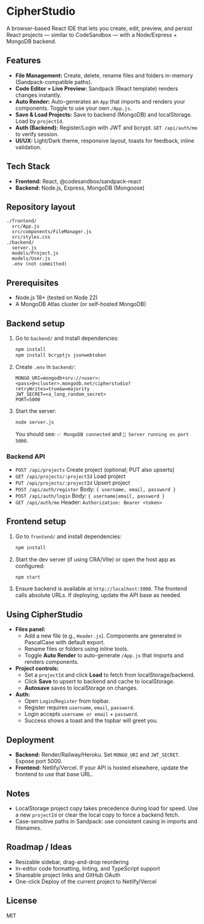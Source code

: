 # CipherStudio

A browser-based React IDE that lets you create, edit, preview, and persist React projects — similar to CodeSandbox — with a Node/Express + MongoDB backend.

## Features
- **File Management:** Create, delete, rename files and folders in-memory (Sandpack-compatible paths).
- **Code Editor + Live Preview:** Sandpack (React template) renders changes instantly.
- **Auto Render:** Auto-generates an `App` that imports and renders your components. Toggle to use your own `/App.js`.
- **Save & Load Projects:** Save to backend (MongoDB) and localStorage. Load by `projectId`.
- **Auth (Backend):** Register/Login with JWT and bcrypt. `GET /api/auth/me` to verify session.
- **UI/UX:** Light/Dark theme, responsive layout, toasts for feedback, inline validation.

## Tech Stack
- **Frontend:** React, @codesandbox/sandpack-react
- **Backend:** Node.js, Express, MongoDB (Mongoose)

## Repository layout
```
./frontend/
  src/App.js
  src/components/FileManager.js
  src/styles.css
./backend/
  server.js
  models/Project.js
  models/User.js
  .env (not committed)
```

## Prerequisites
- Node.js 18+ (tested on Node 22)
- A MongoDB Atlas cluster (or self-hosted MongoDB)

## Backend setup
1. Go to `backend/` and install dependencies:
   ```bash
   npm install
   npm install bcryptjs jsonwebtoken
   ```
2. Create `.env` in `backend/`:
   ```env
   MONGO_URI=mongodb+srv://<user>:<pass>@<cluster>.mongodb.net/cipherstudio?retryWrites=true&w=majority
   JWT_SECRET=<a_long_random_secret>
   PORT=5000
   ```
3. Start the server:
   ```bash
   node server.js
   ```
   You should see: `✅ MongoDB connected` and `🚀 Server running on port 5000`.

### Backend API
- `POST /api/projects` Create project (optional; PUT also upserts)
- `GET /api/projects/:projectId` Load project
- `PUT /api/projects/:projectId` Upsert project
- `POST /api/auth/register` Body: `{ username, email, password }`
- `POST /api/auth/login` Body: `{ username|email, password }`
- `GET /api/auth/me` Header: `Authorization: Bearer <token>`

## Frontend setup
1. Go to `frontend/` and install dependencies:
   ```bash
   npm install
   ```
2. Start the dev server (if using CRA/Vite) or open the host app as configured:
   ```bash
   npm start
   ```
3. Ensure backend is available at `http://localhost:5000`. The frontend calls absolute URLs. If deploying, update the API base as needed.

## Using CipherStudio
- **Files panel:**
  - Add a new file (e.g., `Header.js`). Components are generated in PascalCase with default export.
  - Rename files or folders using inline tools.
  - Toggle **Auto Render** to auto-generate `/App.js` that imports and renders components.
- **Project controls:**
  - Set a `projectId` and click **Load** to fetch from localStorage/backend.
  - Click **Save** to upsert to backend and cache to localStorage.
  - **Autosave** saves to localStorage on changes.
- **Auth:**
  - Open `Login`/`Register` from topbar.
  - Register requires `username`, `email`, `password`.
  - Login accepts `username or email` + `password`.
  - Success shows a toast and the topbar will greet you.

## Deployment
- **Backend:** Render/Railway/Heroku. Set `MONGO_URI` and `JWT_SECRET`. Expose port 5000.
- **Frontend:** Netlify/Vercel. If your API is hosted elsewhere, update the frontend to use that base URL.

## Notes
- LocalStorage project copy takes precedence during load for speed. Use a new `projectId` or clear the local copy to force a backend fetch.
- Case-sensitive paths in Sandpack: use consistent casing in imports and filenames.

## Roadmap / Ideas
- Resizable sidebar, drag-and-drop reordering
- In-editor code formatting, linting, and TypeScript support
- Shareable project links and GitHub OAuth
- One-click Deploy of the current project to Netlify/Vercel

## License
MIT
